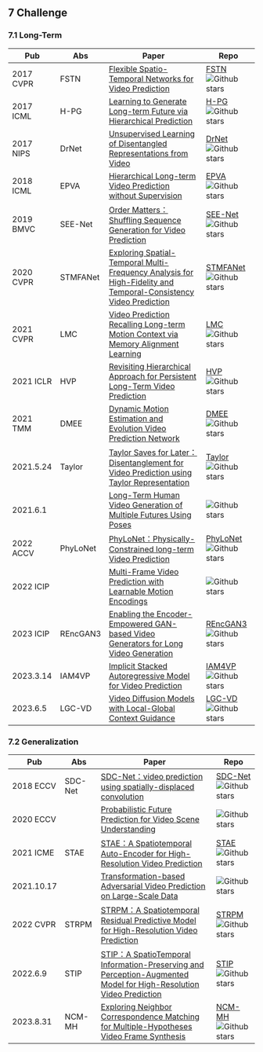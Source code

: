 ## 7 Challenge
### 7.1 Long-Term
| Pub | Abs | Paper | Repo |
| -------- | -------- | -------- | -------- |
| 2017 CVPR | FSTN | [Flexible Spatio-Temporal Networks for Video Prediction]() | [FSTN]() ![Github stars](https://img.shields.io/github/stars/) |
| 2017 ICML | H-PG | [Learning to Generate Long-term Future via Hierarchical Prediction]() | [H-PG]() ![Github stars](https://img.shields.io/github/stars/) |
| 2017 NIPS | DrNet | [Unsupervised Learning of Disentangled Representations from Video]() | [DrNet]() ![Github stars](https://img.shields.io/github/stars/) |
| 2018 ICML | EPVA | [Hierarchical Long-term Video Prediction without Supervision]() | [EPVA]() ![Github stars](https://img.shields.io/github/stars/) |
| 2019 BMVC | SEE-Net | [Order Matters：Shuffling Sequence Generation for Video Prediction]() | [SEE-Net]() ![Github stars](https://img.shields.io/github/stars/) |
| 2020 CVPR | STMFANet | [Exploring Spatial-Temporal Multi-Frequency Analysis for High-Fidelity and Temporal-Consistency Video Prediction]() | [STMFANet]() ![Github stars](https://img.shields.io/github/stars/) |
| 2021 CVPR | LMC | [Video Prediction Recalling Long-term Motion Context via Memory Alignment Learning]() | [LMC]() ![Github stars](https://img.shields.io/github/stars/) |
| 2021 ICLR | HVP | [Revisiting Hierarchical Approach for Persistent Long-Term Video Prediction]() | [HVP]() ![Github stars](https://img.shields.io/github/stars/) |
| 2021 TMM | DMEE | [Dynamic Motion Estimation and Evolution Video Prediction Network]() | [DMEE]() ![Github stars](https://img.shields.io/github/stars/) |
| 2021.5.24 | Taylor | [Taylor Saves for Later：Disentanglement for Video Prediction using Taylor Representation]() | [Taylor]() ![Github stars](https://img.shields.io/github/stars/) |
| 2021.6.1 |  | [Long-Term Human Video Generation of Multiple Futures Using Poses]() | []() ![Github stars](https://img.shields.io/github/stars/) |
| 2022 ACCV | PhyLoNet | [PhyLoNet：Physically-Constrained long-term Video Prediction]() | [PhyLoNet]() ![Github stars](https://img.shields.io/github/stars/) |
| 2022 ICIP |  | [Multi-Frame Video Prediction with Learnable Motion Encodings]() | []() ![Github stars](https://img.shields.io/github/stars/) |
| 2023 ICIP | REncGAN3 | [Enabling the Encoder-Empowered GAN-based Video Generators for Long Video Generation]() | [REncGAN3]() ![Github stars](https://img.shields.io/github/stars/) |
| 2023.3.14 | IAM4VP | [Implicit Stacked Autoregressive Model for Video Prediction]() | [IAM4VP]() ![Github stars](https://img.shields.io/github/stars/) |
| 2023.6.5 | LGC-VD | [Video Diffusion Models with Local-Global Context Guidance]() | [LGC-VD]() ![Github stars](https://img.shields.io/github/stars/) |
### 7.2 Generalization
| Pub | Abs | Paper | Repo |
| -------- | -------- | -------- | -------- |
| 2018 ECCV | SDC-Net | [SDC-Net：video prediction using spatially-displaced convolution]() | [SDC-Net]() ![Github stars](https://img.shields.io/github/stars/) |
| 2020 ECCV |  | [Probabilistic Future Prediction for Video Scene Understanding]() | []() ![Github stars](https://img.shields.io/github/stars/) |
| 2021 ICME | STAE | [STAE：A Spatiotemporal Auto-Encoder for High-Resolution Video Prediction]() | [STAE]() ![Github stars](https://img.shields.io/github/stars/) |
| 2021.10.17 |  | [Transformation-based Adversarial Video Prediction on Large-Scale Data]() | []() ![Github stars](https://img.shields.io/github/stars/) |
| 2022 CVPR | STRPM | [STRPM：A Spatiotemporal Residual Predictive Model for High-Resolution Video Prediction]() | [STRPM]() ![Github stars](https://img.shields.io/github/stars/) |
| 2022.6.9 | STIP | [STIP：A SpatioTemporal Information-Preserving and Perception-Augmented Model for High-Resolution Video Prediction]() | [STIP]() ![Github stars](https://img.shields.io/github/stars/) |
| 2023.8.31 | NCM-MH | [Exploring Neighbor Correspondence Matching for Multiple-Hypotheses Video Frame Synthesis]() | [NCM-MH]() ![Github stars](https://img.shields.io/github/stars/) |
